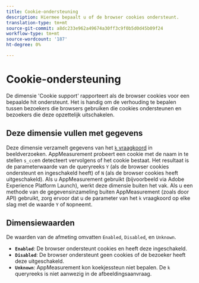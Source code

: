 ```yaml
---
title: Cookie-ondersteuning
description: Hiermee bepaalt u of de browser cookies ondersteunt.
translation-type: tm+mt
source-git-commit: a8dc233e962a49674a30ff3c9f0b5d0d45b09f24
workflow-type: tm+mt
source-wordcount: '187'
ht-degree: 0%

---
```



# Cookie-ondersteuning

De dimensie &#39;Cookie support&#39; rapporteert als de browser cookies voor een bepaalde hit ondersteunt. Het is handig om de verhouding te bepalen tussen bezoekers die browsers gebruiken die cookies ondersteunen en bezoekers die deze opzettelijk uitschakelen.

## Deze dimensie vullen met gegevens

Deze dimensie verzamelt gegevens van het [`k` vraagkoord](/help/implement/validate/query-parameters.md) in beeldverzoeken. AppMeasurement probeert een cookie met de naam in te stellen `s_cc`en detecteert vervolgens of het cookie bestaat. Het resultaat is de parameterwaarde van de queryreeks `Y` (als de browser cookies ondersteunt en ingeschakeld heeft) of `N` (als de browser cookies heeft uitgeschakeld). Als u AppMeasurement gebruikt (bijvoorbeeld via Adobe Experience Platform Launch), werkt deze dimensie buiten het vak. Als u een methode van de gegevensinzameling buiten AppMeasurement (zoals door API) gebruikt, zorg ervoor dat u de parameter van het `k` vraagkoord op elke slag met de waarde `Y` of `N`opneemt.

## Dimensiewaarden

De waarden van de afmeting omvatten `Enabled`, `Disabled`, en `Unknown`.

* **`Enabled`**: De browser ondersteunt cookies en heeft deze ingeschakeld.
* **`Disabled`**: De browser ondersteunt geen cookies of de bezoeker heeft deze uitgeschakeld.
* **`Unknown`**: AppMeasurement kon koekjessteun niet bepalen. De `k` queryreeks is niet aanwezig in de afbeeldingsaanvraag.
